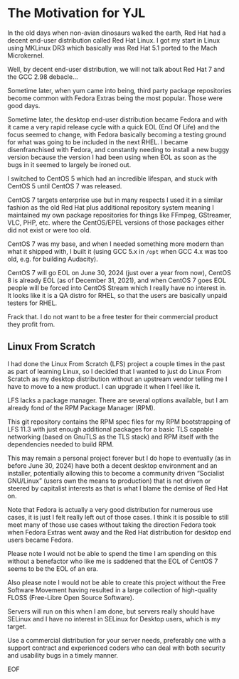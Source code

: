 The Motivation for YJL
======================

In the old days when non-avian dinosaurs walked the earth, Red Hat had
a decent end-user distribution called Red Hat Linux. I got my start in
Linux using MKLinux DR3 which basically was Red Hat 5.1 ported to the
Mach Microkernel.

Well, by decent end-user distribution, we will not talk about Red Hat 7
and the GCC 2.98 debacle...

Sometime later, when yum came into being, third party package repositories
become common with Fedora Extras being the most popular. Those were good
days.

Sometime later, the desktop end-user distribution became Fedora and with
it came a very rapid release cycle with a quick EOL (End Of Life) and
the focus seemed to change, with Fedora basically becoming a testing
ground for what was going to be included in the next RHEL. I became
disenfranchised with Fedora, and constantly needing to install a new
buggy version because the version I had been using when EOL as soon as
the bugs in it seemed to largely be ironed out.

I switched to CentOS 5 which had an incredible lifespan, and stuck with
CentOS 5 until CentOS 7 was released.

CentOS 7 targets enterprise use but in many respects I used it in a
similar fashion as the old Red Hat plus additional repository system
meaning I maintained my own package repositories for things like FFmpeg,
GStreamer, VLC, PHP, etc. where the CentOS/EPEL versions of those
packages either did not exist or were too old.

CentOS 7 was my base, and when I needed something more modern than what
it shipped with, I built it (using GCC 5.x in `/opt` when GCC 4.x was
too old, e.g. for building Audacity).

CentOS 7 will go EOL on June 30, 2024 (just over a year from now),
CentOS 8 is already EOL (as of December 31, 2021), and when CentOS 7
goes EOL people will be forced into CentOS Stream which I really have
no interest in. It looks like it is a QA distro for RHEL, so that the
users are basically unpaid testers for RHEL.

Frack that. I do not want to be a free tester for their commercial
product they profit from.

Linux From Scratch
------------------

I had done the Linux From Scratch (LFS) project a couple times in the
past as part of learning Linux, so I decided that I wanted to just do
Linux From Scratch as my desktop distribution without an upstream
vendor telling me I have to move to a new product. I can upgrade it
when I feel like it.

LFS lacks a package manager. There are several options available, but
I am already fond of the RPM Package Manager (RPM).

This git repository contains the RPM spec files for my RPM bootstrapping
of LFS 11.3 with just enough additional packages for a basic TLS capable
networking (based on GnuTLS as the TLS stack) and RPM itself with the
dependencies needed to build RPM.

This may remain a personal project forever but I do hope to eventually
(as in before June 30, 2024) have both a decent desktop environment
and an installer, potentially allowing this to become a community
driven “Socialist GNU/Linux” (users own the means to production) that
is not driven or steered by capitalist interests as that is what I
blame the demise of Red Hat on.

Note that Fedora is actually a very good distribution for numerous use
cases, it is just I felt really left out of those cases. I think it
is possible to still meet many of those use cases without taking the
direction Fedora took when Fedora Extras went away and the Red Hat
distribution for desktop end users became Fedora.

Please note I would not be able to spend the time I am spending on
this without a benefactor who like me is saddened that the EOL of
CentOS 7 seems to be the EOL of an era.

Also please note I would not be able to create this project without
the Free Software Movement having resulted in a large collection of
high-quality FLOSS (Free-Libre Open Source Software).

Servers will run on this when I am done, but servers really should
have SELinux and I have no interest in SELinux for Desktop users,
which is my target.

Use a commercial distribution for your server needs, preferably one
with a support contract and experienced coders who can deal with both
security and usability bugs in a timely manner.

EOF

